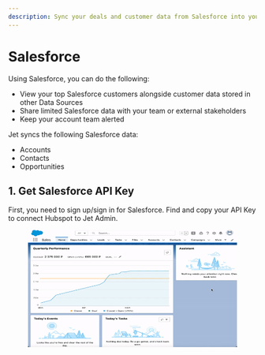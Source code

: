 ```yaml
---
description: Sync your deals and customer data from Salesforce into your Jet app
---
```


# Salesforce

Using Salesforce, you can do the following:

* View your top Salesforce customers alongside customer data stored in other Data Sources
* Share limited Salesforce data with your team or external stakeholders
* Keep your account team alerted

Jet syncs the following Salesforce data:

* Accounts
* Contacts
* Opportunities

## 1. Get Salesforce API Key

First, you need to sign up/sign in for Salesforce. Find and copy your API Key to connect Hubspot to Jet Admin.

<figure><img src="../../.gitbook/assets/ezgif-5-82e7785925.gif" alt=""><figcaption></figcaption></figure>

